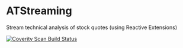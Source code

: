 # ATStreaming
Stream technical analysis of stock quotes (using Reactive Extensions)

<a href="https://scan.coverity.com/projects/mberent-atstreaming">
  <img alt="Coverity Scan Build Status"
       src="https://scan.coverity.com/projects/7610/badge.svg"/>
</a>
